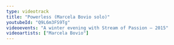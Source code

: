 ```yaml
---
type: videotrack
title: "Powerless (Marcela Bovio solo)"
youtubeId: "Q9L6m3FS9Tg"
videoevents: "A winter evening with Stream of Passion — 2015"
videoartists: ["Marcela Bovio"]
---
```

